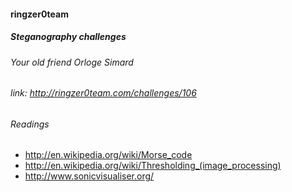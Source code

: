 #### ringzer0team
##### Steganography challenges
###### Your old friend Orloge Simard
###### link: http://ringzer0team.com/challenges/106

###### Readings  
* http://en.wikipedia.org/wiki/Morse_code
* http://en.wikipedia.org/wiki/Thresholding_(image_processing)
* http://www.sonicvisualiser.org/
